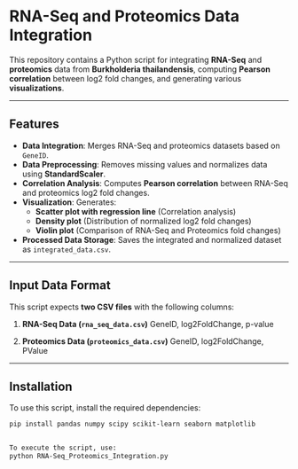 # **RNA-Seq and Proteomics Data Integration**

This repository contains a Python script for integrating **RNA-Seq** and **proteomics** data from **Burkholderia thailandensis**, computing **Pearson correlation** between log2 fold changes, and generating various **visualizations**.

---

##  Features
- **Data Integration**: Merges RNA-Seq and proteomics datasets based on `GeneID`.
- **Data Preprocessing**: Removes missing values and normalizes data using **StandardScaler**.
- **Correlation Analysis**: Computes **Pearson correlation** between RNA-Seq and proteomics log2 fold changes.
- **Visualization**: Generates:
  - **Scatter plot with regression line** (Correlation analysis)
  - **Density plot** (Distribution of normalized log2 fold changes)
  - **Violin plot** (Comparison of RNA-Seq and Proteomics fold changes)
- **Processed Data Storage**: Saves the integrated and normalized dataset as `integrated_data.csv`.

---

## Input Data Format
This script expects **two CSV files** with the following columns:

1. **RNA-Seq Data (`rna_seq_data.csv`)**
GeneID, log2FoldChange, p-value

2. **Proteomics Data (`proteomics_data.csv`)**
GeneID, log2FoldChange, PValue


---

## Installation
To use this script, install the required dependencies:

```sh
pip install pandas numpy scipy scikit-learn seaborn matplotlib


To execute the script, use:
python RNA-Seq_Proteomics_Integration.py
